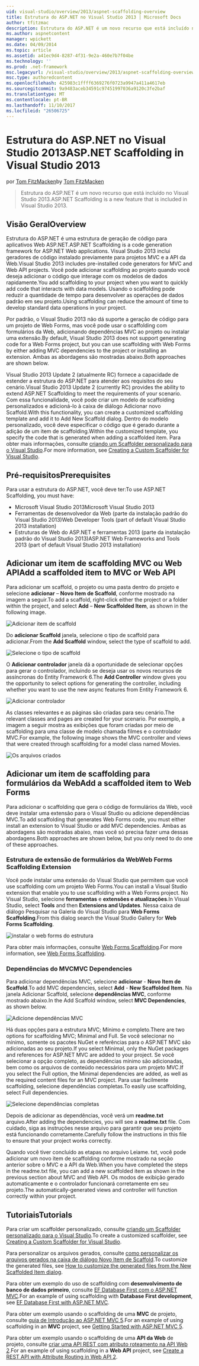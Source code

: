 ```yaml
---
uid: visual-studio/overview/2013/aspnet-scaffolding-overview
title: Estrutura do ASP.NET no Visual Studio 2013 | Microsoft Docs
author: tfitzmac
description: Estrutura do ASP.NET é um novo recurso que está incluído no Visual Studio 2013.
ms.author: aspnetcontent
manager: wpickett
ms.date: 04/09/2014
ms.topic: article
ms.assetid: a41ec9d4-8287-4f31-9e2a-460e7b7f04be
ms.technology: ''
ms.prod: .net-framework
msc.legacyurl: /visual-studio/overview/2013/aspnet-scaffolding-overview
msc.type: authoredcontent
ms.openlocfilehash: 425983c1ffff6369276f0723a9947a411a4617eb
ms.sourcegitcommit: 9a9483aceb34591c97451997036a9120c3fe2baf
ms.translationtype: MT
ms.contentlocale: pt-BR
ms.lasthandoff: 11/10/2017
ms.locfileid: "26506725"
---
```

<a name="aspnet-scaffolding-in-visual-studio-2013"></a><span data-ttu-id="95072-103">Estrutura do ASP.NET no Visual Studio 2013</span><span class="sxs-lookup"><span data-stu-id="95072-103">ASP.NET Scaffolding in Visual Studio 2013</span></span>
====================
<span data-ttu-id="95072-104">por [Tom FitzMacken](https://github.com/tfitzmac)</span><span class="sxs-lookup"><span data-stu-id="95072-104">by [Tom FitzMacken](https://github.com/tfitzmac)</span></span>

> <span data-ttu-id="95072-105">Estrutura do ASP.NET é um novo recurso que está incluído no Visual Studio 2013.</span><span class="sxs-lookup"><span data-stu-id="95072-105">ASP.NET Scaffolding is a new feature that is included in Visual Studio 2013.</span></span>


## <a name="overview"></a><span data-ttu-id="95072-106">Visão Geral</span><span class="sxs-lookup"><span data-stu-id="95072-106">Overview</span></span>

<span data-ttu-id="95072-107">Estrutura do ASP.NET é uma estrutura de geração de código para aplicativos Web ASP.NET.</span><span class="sxs-lookup"><span data-stu-id="95072-107">ASP.NET Scaffolding is a code generation framework for ASP.NET Web applications.</span></span> <span data-ttu-id="95072-108">Visual Studio 2013 inclui geradores de código instalado previamente para projetos MVC e a API da Web.</span><span class="sxs-lookup"><span data-stu-id="95072-108">Visual Studio 2013 includes pre-installed code generators for MVC and Web API projects.</span></span> <span data-ttu-id="95072-109">Você pode adicionar scaffolding ao projeto quando você deseja adicionar o código que interage com os modelos de dados rapidamente.</span><span class="sxs-lookup"><span data-stu-id="95072-109">You add scaffolding to your project when you want to quickly add code that interacts with data models.</span></span> <span data-ttu-id="95072-110">Usando o scaffolding pode reduzir a quantidade de tempo para desenvolver as operações de dados padrão em seu projeto.</span><span class="sxs-lookup"><span data-stu-id="95072-110">Using scaffolding can reduce the amount of time to develop standard data operations in your project.</span></span>

<span data-ttu-id="95072-111">Por padrão, o Visual Studio 2013 não dá suporte a geração de código para um projeto de Web Forms, mas você pode usar o scaffolding com formulários da Web, adicionando dependências MVC ao projeto ou instalar uma extensão.</span><span class="sxs-lookup"><span data-stu-id="95072-111">By default, Visual Studio 2013 does not support generating code for a Web Forms project, but you can use scaffolding with Web Forms by either adding MVC dependencies to the project or installing an extension.</span></span> <span data-ttu-id="95072-112">Ambas as abordagens são mostradas abaixo.</span><span class="sxs-lookup"><span data-stu-id="95072-112">Both approaches are shown below.</span></span>

<span data-ttu-id="95072-113">Visual Studio 2013 Update 2 (atualmente RC) fornece a capacidade de estender a estrutura do ASP.NET para atender aos requisitos do seu cenário.</span><span class="sxs-lookup"><span data-stu-id="95072-113">Visual Studio 2013 Update 2 (currently RC) provides the ability to extend ASP.NET Scaffolding to meet the requirements of your scenario.</span></span> <span data-ttu-id="95072-114">Com essa funcionalidade, você pode criar um modelo de scaffolding personalizados e adicioná-lo à caixa de diálogo Adicionar novo Scaffold.</span><span class="sxs-lookup"><span data-stu-id="95072-114">With this functionality, you can create a customized scaffolding template and add it to Add New Scaffold dialog.</span></span> <span data-ttu-id="95072-115">Dentro do modelo personalizado, você deve especificar o código que é gerado durante a adição de um item de scaffolding.</span><span class="sxs-lookup"><span data-stu-id="95072-115">Within the customized template, you specify the code that is generated when adding a scaffolded item.</span></span> <span data-ttu-id="95072-116">Para obter mais informações, consulte [criando um Scaffolder personalizado para o Visual Studio](https://go.microsoft.com/fwlink/p/?LinkId=395029).</span><span class="sxs-lookup"><span data-stu-id="95072-116">For more information, see [Creating a Custom Scaffolder for Visual Studio](https://go.microsoft.com/fwlink/p/?LinkId=395029).</span></span>

## <a name="prerequisites"></a><span data-ttu-id="95072-117">Pré-requisitos</span><span class="sxs-lookup"><span data-stu-id="95072-117">Prerequisites</span></span>

<span data-ttu-id="95072-118">Para usar a estrutura do ASP.NET, você deve ter:</span><span class="sxs-lookup"><span data-stu-id="95072-118">To use ASP.NET Scaffolding, you must have:</span></span>

- <span data-ttu-id="95072-119">Microsoft Visual Studio 2013</span><span class="sxs-lookup"><span data-stu-id="95072-119">Microsoft Visual Studio 2013</span></span>
- <span data-ttu-id="95072-120">Ferramentas de desenvolvedor da Web (parte da instalação padrão do Visual Studio 2013)</span><span class="sxs-lookup"><span data-stu-id="95072-120">Web Developer Tools (part of default Visual Studio 2013 installation)</span></span>
- <span data-ttu-id="95072-121">Estruturas de Web do ASP.NET e ferramentas 2013 (parte da instalação padrão do Visual Studio 2013)</span><span class="sxs-lookup"><span data-stu-id="95072-121">ASP.NET Web Frameworks and Tools 2013 (part of default Visual Studio 2013 installation)</span></span>

## <a name="add-a-scaffolded-item-to-mvc-or-web-api"></a><span data-ttu-id="95072-122">Adicionar um item de scaffolding MVC ou Web API</span><span class="sxs-lookup"><span data-stu-id="95072-122">Add a scaffolded item to MVC or Web API</span></span>

<span data-ttu-id="95072-123">Para adicionar um scaffold, o projeto ou uma pasta dentro do projeto e selecione **adicionar** – **Novo Item de Scaffold**, conforme mostrado na imagem a seguir.</span><span class="sxs-lookup"><span data-stu-id="95072-123">To add a scaffold, right-click either the project or a folder within the project, and select **Add** – **New Scaffolded Item**, as shown in the following image.</span></span>

![Adicionar item de scaffold](aspnet-scaffolding-overview/_static/image1.png)

<span data-ttu-id="95072-125">Do **adicionar Scaffold** janela, selecione o tipo de scaffold para adicionar.</span><span class="sxs-lookup"><span data-stu-id="95072-125">From the **Add Scaffold** window, select the type of scaffold to add.</span></span>

![Selecione o tipo de scaffold](aspnet-scaffolding-overview/_static/image2.png)

<span data-ttu-id="95072-127">O **Adicionar controlador** janela dá a oportunidade de selecionar opções para gerar o controlador, incluindo se deseja usar os novos recursos de assíncronas do Entity Framework 6.</span><span class="sxs-lookup"><span data-stu-id="95072-127">The **Add Controller** window gives you the opportunity to select options for generating the controller, including whether you want to use the new async features from Entity Framework 6.</span></span>

![Adicionar controlador](aspnet-scaffolding-overview/_static/image3.png)

<span data-ttu-id="95072-129">As classes relevantes e as páginas são criadas para seu cenário.</span><span class="sxs-lookup"><span data-stu-id="95072-129">The relevant classes and pages are created for your scenario.</span></span> <span data-ttu-id="95072-130">Por exemplo, a imagem a seguir mostra as exibições que foram criadas por meio de scaffolding para uma classe de modelo chamada filmes e o controlador MVC.</span><span class="sxs-lookup"><span data-stu-id="95072-130">For example, the following image shows the MVC controller and views that were created through scaffolding for a model class named Movies.</span></span>

![Os arquivos criados](aspnet-scaffolding-overview/_static/image4.png)

## <a name="add-a-scaffolded-item-to-web-forms"></a><span data-ttu-id="95072-132">Adicionar um item de scaffolding para formulários da Web</span><span class="sxs-lookup"><span data-stu-id="95072-132">Add a scaffolded item to Web Forms</span></span>

<span data-ttu-id="95072-133">Para adicionar o scaffolding que gera o código de formulários da Web, você deve instalar uma extensão para o Visual Studio ou adicione dependências MVC.</span><span class="sxs-lookup"><span data-stu-id="95072-133">To add scaffolding that generates Web Forms code, you must either install an extension to Visual Studio or add MVC dependencies.</span></span> <span data-ttu-id="95072-134">Ambas as abordagens são mostradas abaixo, mas você só precisa fazer uma dessas abordagens.</span><span class="sxs-lookup"><span data-stu-id="95072-134">Both approaches are shown below, but you only need to do one of these approaches.</span></span>

### <a name="web-forms-scaffolding-extension"></a><span data-ttu-id="95072-135">Estrutura de extensão de formulários da Web</span><span class="sxs-lookup"><span data-stu-id="95072-135">Web Forms Scaffolding Extension</span></span>

<span data-ttu-id="95072-136">Você pode instalar uma extensão do Visual Studio que permitem que você use scaffolding com um projeto Web Forms.</span><span class="sxs-lookup"><span data-stu-id="95072-136">You can install a Visual Studio extension that enable you to use scaffolding with a Web Forms project.</span></span> <span data-ttu-id="95072-137">No Visual Studio, selecione **ferramentas** e **extensões e atualizações**.</span><span class="sxs-lookup"><span data-stu-id="95072-137">In Visual Studio, select **Tools** and then **Extensions and Updates**.</span></span> <span data-ttu-id="95072-138">Nessa caixa de diálogo Pesquisar na Galeria do Visual Studio para **Web Forms Scaffolding**.</span><span class="sxs-lookup"><span data-stu-id="95072-138">From this dialog search the Visual Studio Gallery for **Web Forms Scaffolding**.</span></span>

![instalar o web forms do estrutura](aspnet-scaffolding-overview/_static/image5.png)

<span data-ttu-id="95072-140">Para obter mais informações, consulte [Web Forms Scaffolding](https://go.microsoft.com/fwlink/p/?LinkId=396478).</span><span class="sxs-lookup"><span data-stu-id="95072-140">For more information, see [Web Forms Scaffolding](https://go.microsoft.com/fwlink/p/?LinkId=396478).</span></span>

### <a name="mvc-dependencies"></a><span data-ttu-id="95072-141">Dependências do MVC</span><span class="sxs-lookup"><span data-stu-id="95072-141">MVC Dependencies</span></span>

<span data-ttu-id="95072-142">Para adicionar dependências MVC, selecione **adicionar** - **Novo Item de Scaffold**.</span><span class="sxs-lookup"><span data-stu-id="95072-142">To add MVC dependencies, select **Add** - **New Scaffolded Item**.</span></span> <span data-ttu-id="95072-143">Na janela Adicionar Scaffold, selecione **dependências MVC**, conforme mostrado abaixo.</span><span class="sxs-lookup"><span data-stu-id="95072-143">In the Add Scaffold window, select **MVC Dependencies**, as shown below.</span></span>

![Adicione dependências MVC](aspnet-scaffolding-overview/_static/image6.png)

<span data-ttu-id="95072-145">Há duas opções para a estrutura MVC; Mínimo e completo.</span><span class="sxs-lookup"><span data-stu-id="95072-145">There are two options for scaffolding MVC; Minimal and Full.</span></span> <span data-ttu-id="95072-146">Se você selecionar no mínimo, somente os pacotes NuGet e referências para o ASP.NET MVC são adicionadas ao seu projeto.</span><span class="sxs-lookup"><span data-stu-id="95072-146">If you select Minimal, only the NuGet packages and references for ASP.NET MVC are added to your project.</span></span> <span data-ttu-id="95072-147">Se você selecionar a opção completo, as dependências mínimo são adicionadas, bem como os arquivos de conteúdo necessários para um projeto MVC.</span><span class="sxs-lookup"><span data-stu-id="95072-147">If you select the Full option, the Minimal dependencies are added, as well as the required content files for an MVC project.</span></span> <span data-ttu-id="95072-148">Para usar facilmente scaffolding, selecione dependências completas.</span><span class="sxs-lookup"><span data-stu-id="95072-148">To easily use scaffolding, select Full dependencies.</span></span>

![Selecione dependências completas](aspnet-scaffolding-overview/_static/image7.png)

<span data-ttu-id="95072-150">Depois de adicionar as dependências, você verá um **readme.txt** arquivo.</span><span class="sxs-lookup"><span data-stu-id="95072-150">After adding the dependencies, you will see a **readme.txt** file.</span></span> <span data-ttu-id="95072-151">Com cuidado, siga as instruções nesse arquivo para garantir que seu projeto está funcionando corretamente.</span><span class="sxs-lookup"><span data-stu-id="95072-151">Carefully follow the instructions in this file to ensure that your project works correctly.</span></span>

<span data-ttu-id="95072-152">Quando você tiver concluído as etapas no arquivo Leiame. txt, você pode adicionar um novo item de scaffolding conforme mostrado na seção anterior sobre o MVC e a API da Web.</span><span class="sxs-lookup"><span data-stu-id="95072-152">When you have completed the steps in the readme.txt file, you can add a new scaffolded item as shown in the previous section about MVC and Web API.</span></span> <span data-ttu-id="95072-153">Os modos de exibição gerado automaticamente e o controlador funcionará corretamente em seu projeto.</span><span class="sxs-lookup"><span data-stu-id="95072-153">The automatically-generated views and controller will function correctly within your project.</span></span>

## <a name="tutorials"></a><span data-ttu-id="95072-154">Tutoriais</span><span class="sxs-lookup"><span data-stu-id="95072-154">Tutorials</span></span>

<span data-ttu-id="95072-155">Para criar um scaffolder personalizado, consulte [criando um Scaffolder personalizado para o Visual Studio](https://go.microsoft.com/fwlink/p/?LinkId=395029).</span><span class="sxs-lookup"><span data-stu-id="95072-155">To create a customized scaffolder, see [Creating a Custom Scaffolder for Visual Studio](https://go.microsoft.com/fwlink/p/?LinkId=395029).</span></span>

<span data-ttu-id="95072-156">Para personalizar os arquivos gerados, consulte [como personalizar os arquivos gerados na caixa de diálogo Novo Item de Scaffold](https://blogs.msdn.com/b/webdev/archive/2013/12/26/how-to-customize-the-generated-files-from-the-new-scaffolded-item-dialog.aspx).</span><span class="sxs-lookup"><span data-stu-id="95072-156">To customize the generated files, see [How to customize the generated files from the New Scaffolded Item dialog](https://blogs.msdn.com/b/webdev/archive/2013/12/26/how-to-customize-the-generated-files-from-the-new-scaffolded-item-dialog.aspx).</span></span>

<span data-ttu-id="95072-157">Para obter um exemplo do uso de scaffolding com **desenvolvimento de banco de dados primeiro**, consulte [EF Database First com o ASP.NET MVC](../../../mvc/overview/getting-started/database-first-development/setting-up-database.md).</span><span class="sxs-lookup"><span data-stu-id="95072-157">For an example of using scaffolding with **Database First development**, see [EF Database First with ASP.NET MVC](../../../mvc/overview/getting-started/database-first-development/setting-up-database.md).</span></span>

<span data-ttu-id="95072-158">Para obter um exemplo usando o scaffolding de uma **MVC** de projeto, consulte [guia de Introdução ao ASP.NET MVC 5](../../../mvc/overview/getting-started/introduction/getting-started.md).</span><span class="sxs-lookup"><span data-stu-id="95072-158">For an example of using scaffolding in an **MVC** project, see [Getting Started with ASP.NET MVC 5](../../../mvc/overview/getting-started/introduction/getting-started.md).</span></span>

<span data-ttu-id="95072-159">Para obter um exemplo usando o scaffolding de uma **API da Web** de projeto, consulte [criar uma API REST com atributo roteamento na API Web 2](../../../web-api/overview/web-api-routing-and-actions/create-a-rest-api-with-attribute-routing.md).</span><span class="sxs-lookup"><span data-stu-id="95072-159">For an example of using scaffolding in a **Web API** project, see [Create a REST API with Attribute Routing in Web API 2](../../../web-api/overview/web-api-routing-and-actions/create-a-rest-api-with-attribute-routing.md).</span></span>
